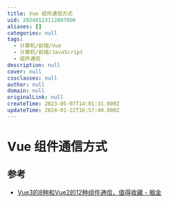 ```yaml
---
title: Vue 组件通信方式
uid: 20240123112807096
aliases: []
categories: null
tags:
  - 计算机/前端/Vue
  - 计算机/前端/JavaScript
  - 组件通信
description: null
cover: null
cssclasses: null
author: null
domain: null
originalLink: null
createTime: 2023-05-07T14:01:31.000Z
updateTime: 2024-01-22T16:57:40.000Z
---
```


# Vue 组件通信方式

## 参考

- [Vue3的8种和Vue2的12种组件通信，值得收藏 - 掘金](https://juejin.cn/post/6999687348120190983)
